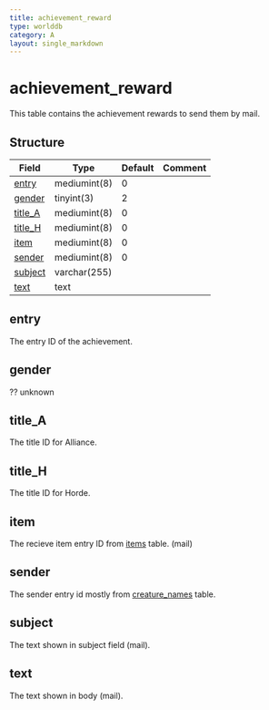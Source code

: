 ```yaml
---
title: achievement_reward
type: worlddb
category: A
layout: single_markdown
---
```


# achievement_reward
This table contains the achievement rewards to send them by mail.

## Structure

Field                                                                            | Type         | Default | Comment
-------------------------------------------------------------------------------- | ------------ | ------- | -------
[entry](#entry)     | mediumint(8) | 0       |        
[gender](#gender)   | tinyint(3)   | 2       |        
[title_A](#title_A) | mediumint(8) | 0       |        
[title_H](#title_H) | mediumint(8) | 0       |        
[item](#item)       | mediumint(8) | 0       |        
[sender](#sender)   | mediumint(8) | 0       |        
[subject](#subject) | varchar(255) |         |        
[text](#text)       | text         |         |        

## entry

The entry ID of the achievement.

## gender

?? unknown

## title_A

The title ID for Alliance.

## title_H

The title ID for Horde.

## item

The recieve item entry ID from [items](http://www.ascemu.org/wiki/index.php?title=Items&action=edit&redlink=1 "Items (page does not exist)") table. (mail)

## sender

The sender entry id mostly from [creature_names](http://www.ascemu.org/wiki/index.php?title=Creature_names&action=edit&redlink=1 "Creature names (page does not exist)") table.

## subject

The text shown in subject field (mail).

## text

The text shown in body (mail).